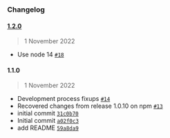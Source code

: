 ### Changelog

#### [1.2.0](https://github.com/isotoma/allow-connections-to-ecs-service-from-network-load-balancer-cdk/compare/1.1.0...1.2.0)

> 1 November 2022

- Use node 14 [`#18`](https://github.com/isotoma/allow-connections-to-ecs-service-from-network-load-balancer-cdk/pull/18)

#### 1.1.0

> 1 November 2022

- Development process fixups [`#14`](https://github.com/isotoma/allow-connections-to-ecs-service-from-network-load-balancer-cdk/pull/14)
- Recovered changes from release 1.0.10 on npm [`#13`](https://github.com/isotoma/allow-connections-to-ecs-service-from-network-load-balancer-cdk/pull/13)
- initial commit [`31c0b70`](https://github.com/isotoma/allow-connections-to-ecs-service-from-network-load-balancer-cdk/commit/31c0b70a04cf9250ce00cc44749503d40c410244)
- Initial commit [`a02f0c3`](https://github.com/isotoma/allow-connections-to-ecs-service-from-network-load-balancer-cdk/commit/a02f0c312a3dfc595b976e8070a0982419d39012)
- add README [`59a8da9`](https://github.com/isotoma/allow-connections-to-ecs-service-from-network-load-balancer-cdk/commit/59a8da9098cd87e41792e7a44aaaf5baedd04062)
